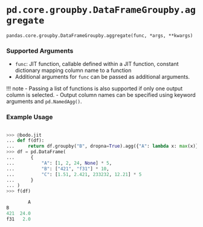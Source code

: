 # `pd.core.groupby.DataFrameGroupby.aggregate`

`pandas.core.groupby.DataFrameGroupby.aggregate(func, *args, **kwargs)`

### Supported Arguments

- `func`: JIT function, callable defined within a JIT function, constant dictionary mapping column name to a function
- Additional arguments for `func` can be passed as additional arguments.

!!! note
\- Passing a list of functions is also supported if only one output column is selected.
\- Output column names can be specified using keyword arguments and `pd.NamedAgg()`.

### Example Usage

```py

>>> @bodo.jit
... def f(df):
...     return df.groupby("B", dropna=True).agg({"A": lambda x: max(x)})
>>> df = pd.DataFrame(
...      {
...          "A": [1, 2, 24, None] * 5,
...          "B": ["421", "f31"] * 10,
...          "C": [1.51, 2.421, 233232, 12.21] * 5
...      }
... )
>>> f(df)

        A
B
421  24.0
f31   2.0
```
